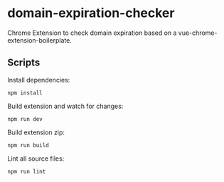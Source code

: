 # domain-expiration-checker

Chrome Extension to check domain expiration based on a vue-chrome-extension-boilerplate.

## Scripts

Install dependencies:

`npm install`

Build extension and watch for changes:

`npm run dev`

Build extension zip:

`npm run build`

Lint all source files:

`npm run lint`

